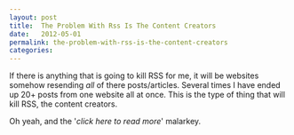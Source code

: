 ```yaml
---
layout: post
title:  The Problem With Rss Is The Content Creators
date:   2012-05-01
permalink: the-problem-with-rss-is-the-content-creators
categories:
---
```


If there is anything that is going to kill RSS for me, it will be websites somehow resending *all* of there posts/articles. Several times I have ended up 20+ posts from one website all at once. This is the type of thing that will kill RSS, the content creators.

Oh yeah, and the '_click here to read more_' malarkey.
